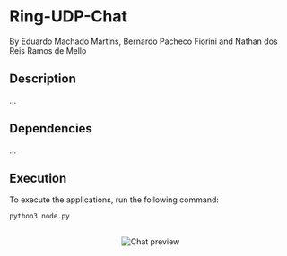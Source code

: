 # Ring-UDP-Chat
By Eduardo Machado Martins, Bernardo Pacheco Fiorini and Nathan dos Reis Ramos de Mello
## Description
...
## Dependencies
...
## Execution
To execute the applications, run the following command:
```
python3 node.py
```
##
<div align="center">  
  <img src="" alt="Chat preview" /> 
</div>

